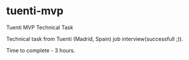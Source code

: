 # tuenti-mvp
Tuenti MVP Technical Task

Technical task from Tuenti (Madrid, Spain) job interview(successfull ;)).

Time to complete - 3 hours.
